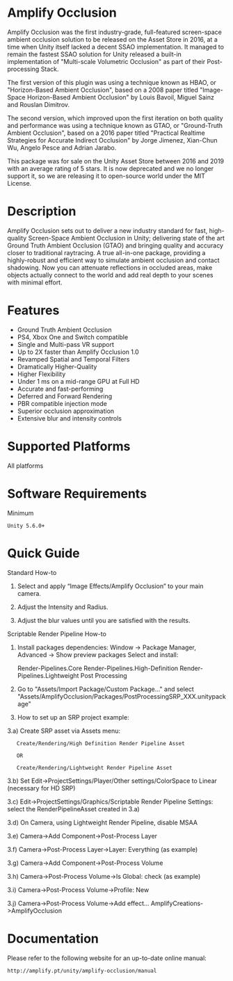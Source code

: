# Amplify Occlusion

  Amplify Occlusion was the first industry-grade, full-featured screen-space ambient occlusion 
  solution to be released on the Asset Store in 2016, at a time when Unity itself lacked a decent
  SSAO implementation. It managed to remain the fastest SSAO solution for Unity released a built-in 
  implementation of "Multi-scale Volumetric Occlusion" as part of their Post-processing Stack.

  The first version of this plugin was using a technique known as HBAO, or "Horizon-Based
  Ambient Occlusion", based on a 2008 paper titled "Image-Space Horizon-Based Ambient Occlusion" 
  by Louis Bavoil, Miguel Sainz and Rouslan Dimitrov.

  The second version, which improved upon the first iteration on both quality and performance was
  using a technique known as GTAO, or "Ground-Truth Ambient Occlusion", based on a 2016 paper titled 
  "Practical Realtime Strategies for Accurate Indirect Occlusion" by Jorge Jimenez, Xian-Chun Wu, 
  Angelo Pesce and Adrian Jarabo.

  This package was for sale on the Unity Asset Store between 2016 and 2019 with an
  average rating of 5 stars. It is now deprecated and we no longer support it, so we 
  are releasing it to open-source world under the MIT License.
	
# Description

  Amplify Occlusion sets out to deliver a new industry standard for fast, high-quality 
  Screen-Space Ambient Occlusion in Unity; delivering state of the art Ground Truth Ambient 
  Occlusion (GTAO) and bringing quality and accuracy closer to traditional raytracing. A true 
  all-in-one package, providing a highly-robust and efficient way to simulate ambient occlusion 
  and contact shadowing. Now you can attenuate reflections in occluded areas, make objects 
  actually connect to the world and add real depth to your scenes with minimal effort.
  
# Features

  * Ground Truth Ambient Occlusion
  * PS4, Xbox One and Switch compatible
  * Single and Multi-pass VR support
  * Up to 2X faster than Amplify Occlusion 1.0
  * Revamped Spatial and Temporal Filters
  * Dramatically Higher-Quality
  * Higher Flexibility
  * Under 1 ms on a mid-range GPU at Full HD
  * Accurate and fast-performing
  * Deferred and Forward Rendering
  * PBR compatible injection mode
  * Superior occlusion approximation
  * Extensive blur and intensity controls
  
# Supported Platforms

  All platforms
	
# Software Requirements

  Minimum

    Unity 5.6.0+

# Quick Guide

  Standard How-to

   1) Select and apply “Image Effects/Amplify Occlusion” to your main camera.
  
   2) Adjust the Intensity and Radius.
  
   3) Adjust the blur values until you are satisfied with the results.
 
  Scriptable Render Pipeline How-to

   1) Install packages dependencies:
     Window -> Package Manager, Advanced -> Show preview packages
     Select and install:
      
      Render-Pipelines.Core
      Render-Pipelines.High-Definition
      Render-Pipelines.Lightweight
      Post Processing

   2) Go to "Assets/Import Package/Custom Package..." and select
      "Assets/AmplifyOcclusion/Packages/PostProcessingSRP_XXX.unitypackage"

   3) How to set up an SRP project example:

   3.a) Create SRP asset via Assets menu:
   
	   Create/Rendering/High Definition Render Pipeline Asset

	   OR

	   Create/Rendering/Lightweight Render Pipeline Asset
  
   3.b) Set Edit->ProjectSettings/Player/Other settings/ColorSpace to Linear (necessary for HD SRP)
  
   3.c) Edit->ProjectSettings/Graphics/Scriptable Render Pipeline Settings: select the RenderPipelineAsset 
        created in 3.a)
  
   3.d) On Camera, using Lightweight Render Pipeline, disable MSAA
  
   3.e) Camera->Add Component->Post-Process Layer
  
   3.f) Camera->Post-Process Layer->Layer: Everything (as example)
  
   3.g) Camera->Add Component->Post-Process Volume
  
   3.h) Camera->Post-Process Volume->Is Global: check (as example)
  
   3.i) Camera->Post-Process Volume->Profile: New
  
   3.j) Camera->Post-Process Volume->Add effect... AmplifyCreations->AmplifyOcclusion

# Documentation

  Please refer to the following website for an up-to-date online manual:

    http://amplify.pt/unity/amplify-occlusion/manual
